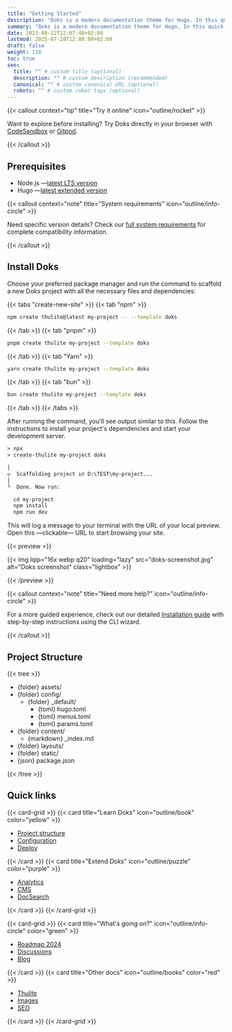 ```yaml
---
title: "Getting Started"
description: "Doks is a modern documentation theme for Hugo. In this quick start, you’ll install Doks, create your first page, and run your site locally — in under 5 minutes."
summary: "Doks is a modern documentation theme for Hugo. In this quick start, you’ll install Doks, create your first page, and run your site locally — in under 5 minutes."
date: 2023-09-12T12:07:48+02:00
lastmod: 2025-07-28T12:00:00+02:00
draft: false
weight: 110
toc: true
seo:
  title: "" # custom title (optional)
  description: "" # custom description (recommended)
  canonical: "" # custom canonical URL (optional)
  robots: "" # custom robot tags (optional)
---
```


{{< callout context="tip" title="Try it online" icon="outline/rocket" >}}

Want to explore before installing? Try Doks directly in your browser with [CodeSandbox](https://codesandbox.io/p/sandbox/github/thuliteio/doks?on=codesandbox) or [Gitpod](https://gitpod.io/#https://github.com/thuliteio/doks).

{{< /callout >}}

## Prerequisites

- Node.js —[latest LTS version](https://nodejs.org/en/download)
- Hugo —[latest extended version](https://github.com/gohugoio/hugo/releases/latest)

{{< callout context="note" title="System requirements" icon="outline/info-circle" >}}

Need specific version details? Check our [full system requirements](/docs/help/requirements/) for complete compatibility information.

{{< /callout >}}

## Install Doks

Choose your preferred package manager and run the command to scaffold a new Doks project with all the necessary files and dependencies:

{{< tabs "create-new-site" >}}
{{< tab "npm" >}}

```bash
npm create thulite@latest my-project -- --template doks
```

{{< /tab >}}
{{< tab "pnpm" >}}

```bash
pnpm create thulite my-project --template doks
```

{{< /tab >}}
{{< tab "Yarn" >}}

```bash
yarn create thulite my-project --template doks
```

{{< /tab >}}
{{< tab "bun" >}}

```bash
bun create thulite my-project --template doks
```

{{< /tab >}}
{{< /tabs >}}

After running the command, you'll see output similar to this. Follow the instructions to install your project's dependencies and start your development server.

```txt {frame="none"}
> npx
> create-thulite my-project doks

│
◇  Scaffolding project in D:\TEST\my-project...
│
└  Done. Now run:

  cd my-project
  npm install
  npm run dev

```

This will log a message to your terminal with the URL of your local preview. Open this —clickable— URL to start browsing your site.

{{< preview >}}

{{< img lqip="16x webp q20" loading="lazy" src="doks-screenshot.jpg" alt="Doks screenshot" class="lightbox" >}}

{{< /preview >}}

{{< callout context="note" title="Need more help?" icon="outline/info-circle" >}}

For a more guided experience, check out our detailed [Installation guide](/docs/basics/installation/) with step-by-step instructions using the CLI wizard.

{{< /callout >}}

## Project Structure

{{< tree >}}

- {folder} assets/
- {folder} config/
  - {folder} _default/
    - {toml} hugo.toml
    - {toml} menus.toml
    - {toml} params.toml
- {folder} content/
  - {markdown} _index.md
- {folder} layouts/
- {folder} static/
- {json} package.json

{{< /tree >}}

## Quick links

{{< card-grid >}}
{{< card title="Learn Doks" icon="outline/book" color="yellow" >}}

- [Project structure](/docs/basics/project-structure/)
- [Configuration](/docs/basics/configuration/)
- [Deploy](https://docs.thulite.io/guides/deploy/)

{{< /card >}}
{{< card title="Extend Doks" icon="outline/puzzle" color="purple" >}}

- [Analytics](https://docs.thulite.io/guides/analytics/)
- [CMS](https://docs.thulite.io/guides/cms/)
- [DocSearch](/docs/recipes/docsearch/)

{{< /card >}}
{{< /card-grid >}}

{{< card-grid >}}
{{< card title="What's going on?" icon="outline/info-circle" color="green" >}}

- [Roadmap 2024](https://github.com/orgs/thuliteio/discussions/462)
- [Discussions](https://github.com/thuliteio/doks/discussions)
- [Blog](/blog/)

{{< /card >}}
{{< card title="Other docs" icon="outline/books" color="red" >}}

- [Thulite](https://docs.thulite.io/)
- [Images](https://images.thulite.io/)
- [SEO](https://seo.thulite.io/)

{{< /card >}}
{{< /card-grid >}}
